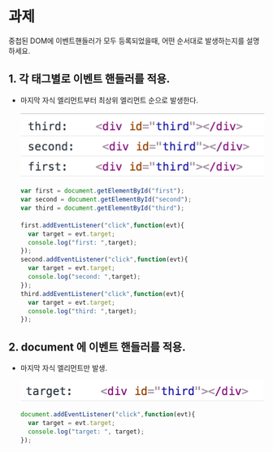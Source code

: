 # 과제
중첩된 DOM에 이벤트핸들러가 모두 등록되었을때, 어떤 순서대로 발생하는지를 설명하세요.

## 1. 각 태그별로 이벤트 핸들러를 적용.
- 마지막 자식 엘리먼트부터 최상위 엘리먼트 순으로 발생한다.

  ![img](./img/3event.png)

  ```javascript
  var first = document.getElementById("first");
  var second = document.getElementById("second");
  var third = document.getElementById("third");

  first.addEventListener("click",function(evt){
    var target = evt.target;
    console.log("first: ",target);
  });
  second.addEventListener("click",function(evt){
    var target = evt.target;
    console.log("second: ",target);
  });
  third.addEventListener("click",function(evt){
    var target = evt.target;
    console.log("third: ",target);
  });
  ```
## 2. document 에 이벤트 핸들러를 적용.
- 마지막 자식 엘리먼트만 발생.

  ![img](./img/1event.png)

  ```javascript
  document.addEventListener("click",function(evt){
    var target = evt.target;
    console.log("target: ", target);
  });
  ```
